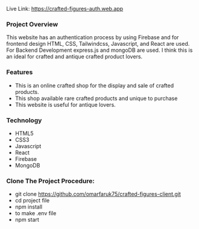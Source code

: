 Live Link: https://crafted-figures-auth.web.app
### Project Overview
This website has an authentication process by using Firebase and for frontend design HTML, CSS, Tailwindcss, Javascript, and React are used. For Backend Development express.js and mongoDB are used. I think this is an ideal for crafted and antique crafted product lovers.

### Features
- This is an online crafted shop for the display and sale of crafted products.
- This shop available rare crafted products and unique to purchase
- This website is useful for antique lovers.
### Technology
 - HTML5
 - CSS3
 - Javascript
 - React
 - Firebase
 - MongoDB
### Clone The Project Procedure:
 - git clone https://github.com/omarfaruk75/crafted-figures-client.git
 - cd project file
 - npm install
 - to make .env file
 - npm start
